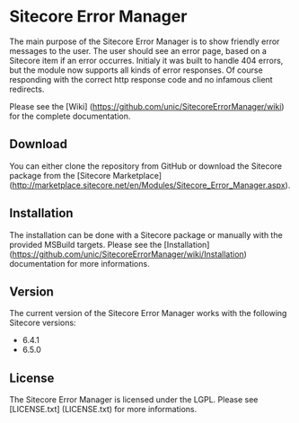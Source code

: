 # Sitecore Error Manager
The main purpose of the Sitecore Error Manager is to show friendly error messages to the user. The user should see an error page, based on a Sitecore item if an error occurres. Initialy it was built to handle 404 errors, but the module now supports all kinds of error responses. Of course responding with the correct http response code and no infamous client redirects.

Please see the [Wiki] (https://github.com/unic/SitecoreErrorManager/wiki) for the complete documentation.

## Download
You can either clone the repository from GitHub or download the Sitecore package from the [Sitecore Marketplace] (http://marketplace.sitecore.net/en/Modules/Sitecore_Error_Manager.aspx).

## Installation
The installation can be done with a Sitecore package or manually with the provided MSBuild targets. Please see the [Installation] (https://github.com/unic/SitecoreErrorManager/wiki/Installation) documentation for more informations.

## Version
The current version of the Sitecore Error Manager works with the following Sitecore versions:
- 6.4.1
- 6.5.0

## License
The Sitecore Error Manager is licensed under the LGPL. Please see [LICENSE.txt] (LICENSE.txt) for more informations.